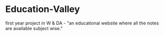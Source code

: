 # Education-Valley
first year project in W &amp; DA - "an educational website where all the notes are available subject wise."
